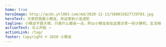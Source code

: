 ```yaml
---
home: true
heroImage: http://qcdn.ytl003.com/md/2020-12-13/580015827729783.jpg
heroText: 大家好我是小萌龙，欢迎来到小龙进阶
tagline: 小萌龙不是大佬，只是什么都会一点。所以小萌龙会在这里分享一些计算机，生活相关的小知识，希望和其他小萌龙门一起成长！biubiubiu~
actionText: 马上开始 →
actionLink: /tag/
footer: Copyright © 2020 小萌龙
---
```

